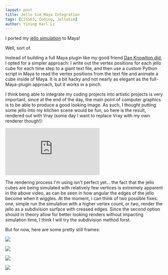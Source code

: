 ```yaml
---
layout: post
title: Jello Sim Maya Integration
tags: [CIS563, Coding, JelloSim]
author: Yining Karl Li
---
```


I ported my [jello simulation](http://blog.yiningkarlli.com/2012/02/multijello-simulation.html) to Maya!

Well, sort of.

Instead of building a full Maya plugin like my good friend [Dan Knowlton did](http://www.danknowlton.com/blog.php?id=295), I opted for a simpler approach: I write out the vertex positions for each jello cube for each time step to a giant text file, and then use a custom Python script in Maya to read the vertex positions from the text file and animate a cube inside of Maya. It is a bit hacky and not nearly as elegant as the full-Maya-plugin approach, but it works in a pinch.

I think beng able to integrate my coding projects into artistic projects is very important, since at the end of the day, the main point of computer graphics is to be able to produce a good looking image. As such, I thought putting some jello into my kitchen scene would be fun, so here is the result, rendered out with Vray (some day I want to replace Vray with my own renderer though!):

<div class='embed-container'><iframe src='https://player.vimeo.com/video/37534077' frameborder='0' allow="fullscreen; picture-in-picture; encrypted-media">Jello Test</iframe></div>

The rendering process I'm using isn't perfect yet... the fact that the jello cubes are being simulated with relatively few vertices is extremely apparent in the above video, as can be seen in how angular the edges of the jello become when it wiggles. At the moment, I can think of two possible fixes: one, simple run the simulation with a higher vertex count, or two, render the jello as a subdivision surface with creased edges. Since the second option should in theory allow for better looking renders without impacting simulation time, I think I will try the subdivision method forst.

But for now, here are some pretty still frames:

[![]({{site.url}}/content/images/2012/Feb/jello_kitchen_01.png)]({{site.url}}/content/images/2012/Feb/jello_kitchen_01.png)

[![]({{site.url}}/content/images/2012/Feb/jello_kitchen_021.png)]({{site.url}}/content/images/2012/Feb/jello_kitchen_021.png)

[![]({{site.url}}/content/images/2012/Feb/jello_kitchen_03.png)]({{site.url}}/content/images/2012/Feb/jello_kitchen_03.png)

[![]({{site.url}}/content/images/2012/Feb/jello_kitchen_04.png)]({{site.url}}/content/images/2012/Feb/jello_kitchen_04.png)
